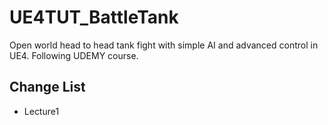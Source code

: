 # UE4TUT_BattleTank
Open world head to head tank fight with simple AI and advanced control in UE4. Following UDEMY course.

## Change List
* Lecture1
